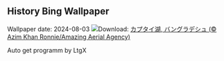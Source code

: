 ## History Bing Wallpaper
Wallpaper date: 2024-08-03
![](https://www.bing.com/th?id=OHR.KaptaiLake_JA-JP8287101456_UHD.jpg&w=1000)Download: [カプタイ湖, バングラデシュ (© Azim Khan Ronnie/Amazing Aerial Agency)](https://www.bing.com/th?id=OHR.KaptaiLake_JA-JP8287101456_UHD.jpg)

Auto get programm by LtgX
